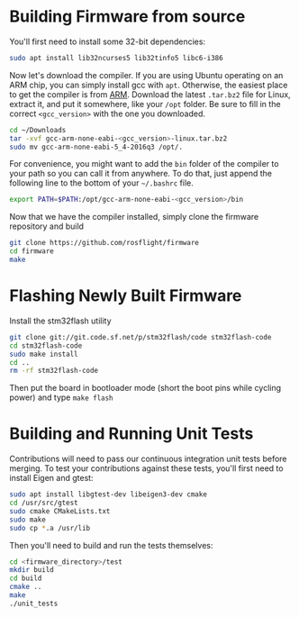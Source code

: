 # Building Firmware from source

You'll first need to install some 32-bit dependencies:

```bash
sudo apt install lib32ncurses5 lib32tinfo5 libc6-i386
```

Now let's download the compiler. If you are using Ubuntu operating on an ARM chip, you can simply install gcc with `apt`. Otherwise, the easiest place to get the compiler is from [ARM](https://developer.arm.com/tools-and-software/open-source-software/developer-tools/gnu-toolchain/gnu-rm/downloads). Download the latest `.tar.bz2` file for Linux, extract it, and put it somewhere, like your `/opt` folder. Be sure to fill in the correct `<gcc_version>` with the one you downloaded.

``` bash
cd ~/Downloads
tar -xvf gcc-arm-none-eabi-<gcc_version>-linux.tar.bz2
sudo mv gcc-arm-none-eabi-5_4-2016q3 /opt/.
```

For convenience, you might want to add the `bin` folder of the compiler to your path so you can call it from anywhere. To do that, just append the following line to the bottom of your `~/.bashrc` file.

``` bash
export PATH=$PATH:/opt/gcc-arm-none-eabi-<gcc_version>/bin
```

Now that we have the compiler installed, simply clone the firmware repository and build

``` bash
git clone https://github.com/rosflight/firmware
cd firmware
make
```

# Flashing Newly Built Firmware

Install the stm32flash utility

``` bash
git clone git://git.code.sf.net/p/stm32flash/code stm32flash-code
cd stm32flash-code
sudo make install
cd ..
rm -rf stm32flash-code
```

Then put the board in bootloader mode (short the boot pins while cycling power) and type `make flash`


# Building and Running Unit Tests

Contributions will need to pass our continuous integration unit tests before merging. To test your contributions against these tests, you'll first need to install Eigen and gtest:

``` bash
sudo apt install libgtest-dev libeigen3-dev cmake
cd /usr/src/gtest
sudo cmake CMakeLists.txt
sudo make
sudo cp *.a /usr/lib
```

Then you'll need to build and run the tests themselves:

``` bash
cd <firmware_directory>/test
mkdir build
cd build
cmake ..
make
./unit_tests
```

